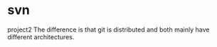 # svn
project2
The difference is that git is distributed and both mainly have different architectures.
